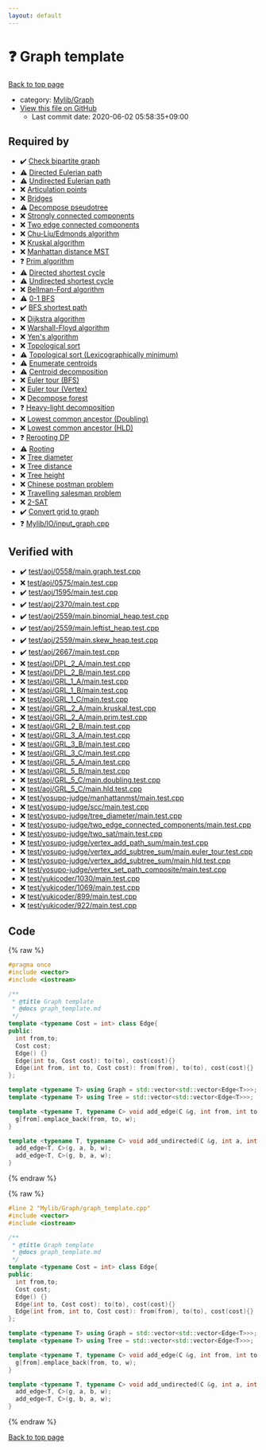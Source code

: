 ```yaml
---
layout: default
---
```


<!-- mathjax config similar to math.stackexchange -->
<script type="text/javascript" async
  src="https://cdnjs.cloudflare.com/ajax/libs/mathjax/2.7.5/MathJax.js?config=TeX-MML-AM_CHTML">
</script>
<script type="text/x-mathjax-config">
  MathJax.Hub.Config({
    TeX: { equationNumbers: { autoNumber: "AMS" }},
    tex2jax: {
      inlineMath: [ ['$','$'] ],
      processEscapes: true
    },
    "HTML-CSS": { matchFontHeight: false },
    displayAlign: "left",
    displayIndent: "2em"
  });
</script>

<script type="text/javascript" src="https://cdnjs.cloudflare.com/ajax/libs/jquery/3.4.1/jquery.min.js"></script>
<script src="https://cdn.jsdelivr.net/npm/jquery-balloon-js@1.1.2/jquery.balloon.min.js" integrity="sha256-ZEYs9VrgAeNuPvs15E39OsyOJaIkXEEt10fzxJ20+2I=" crossorigin="anonymous"></script>
<script type="text/javascript" src="../../../assets/js/copy-button.js"></script>
<link rel="stylesheet" href="../../../assets/css/copy-button.css" />


# :question: Graph template

<a href="../../../index.html">Back to top page</a>

* category: <a href="../../../index.html#791a56799ce3ef8e4fb5da8cbce3a9bf">Mylib/Graph</a>
* <a href="{{ site.github.repository_url }}/blob/master/Mylib/Graph/graph_template.cpp">View this file on GitHub</a>
    - Last commit date: 2020-06-02 05:58:35+09:00




## Required by

* :heavy_check_mark: <a href="BipartiteGraph/check_bipartite_graph.cpp.html">Check bipartite graph</a>
* :warning: <a href="EulerianPath/directed_eulerian_path.cpp.html">Directed Eulerian path</a>
* :warning: <a href="EulerianPath/undirected_eulerian_path.cpp.html">Undirected Eulerian path</a>
* :x: <a href="GraphUtils/articulation_points.cpp.html">Articulation points</a>
* :x: <a href="GraphUtils/bridges.cpp.html">Bridges</a>
* :warning: <a href="GraphUtils/decompose_pseudotree.cpp.html">Decompose pseudotree</a>
* :x: <a href="GraphUtils/strongly_connected_components.cpp.html">Strongly connected components</a>
* :x: <a href="GraphUtils/two_edge_connected_components.cpp.html">Two edge connected components</a>
* :x: <a href="MinimumSpanningTree/chu_liu_edmonds.cpp.html">Chu-Liu/Edmonds algorithm</a>
* :x: <a href="MinimumSpanningTree/kruskal.cpp.html">Kruskal algorithm</a>
* :x: <a href="MinimumSpanningTree/manhattan_minimum_spanning_tree.cpp.html">Manhattan distance MST</a>
* :question: <a href="MinimumSpanningTree/prim.cpp.html">Prim algorithm</a>
* :warning: <a href="ShortestCycle/directed_shortest_cycle.cpp.html">Directed shortest cycle</a>
* :warning: <a href="ShortestCycle/undirected_shortest_cycle.cpp.html">Undirected shortest cycle</a>
* :x: <a href="ShortestPath/bellman_ford.cpp.html">Bellman-Ford algorithm</a>
* :warning: <a href="ShortestPath/bfs_0_1.cpp.html">0-1 BFS</a>
* :heavy_check_mark: <a href="ShortestPath/bfs_shortest_path.cpp.html">BFS shortest path</a>
* :x: <a href="ShortestPath/dijkstra.cpp.html">Dijkstra algorithm</a>
* :x: <a href="ShortestPath/warshall_floyd.cpp.html">Warshall-Floyd algorithm</a>
* :x: <a href="ShortestPath/yen_algorithm.cpp.html">Yen's algorithm</a>
* :x: <a href="TopologicalSort/topological_sort.cpp.html">Topological sort</a>
* :warning: <a href="TopologicalSort/topological_sort_lexicographical.cpp.html">Topological sort (Lexicographically minimum)</a>
* :warning: <a href="TreeUtils/centroid.cpp.html">Enumerate centroids</a>
* :warning: <a href="TreeUtils/centroid_decomposition.cpp.html">Centroid decomposition</a>
* :x: <a href="TreeUtils/euler_tour_bfs.cpp.html">Euler tour (BFS)</a>
* :x: <a href="TreeUtils/euler_tour_vertex.cpp.html">Euler tour (Vertex)</a>
* :x: <a href="TreeUtils/forest.cpp.html">Decompose forest</a>
* :question: <a href="TreeUtils/heavy_light_decomposition.cpp.html">Heavy-light decomposition</a>
* :x: <a href="TreeUtils/lca_based_on_doubling.cpp.html">Lowest common ancestor (Doubling)</a>
* :x: <a href="TreeUtils/lca_based_on_hld.cpp.html">Lowest common ancestor (HLD)</a>
* :question: <a href="TreeUtils/rerooting.cpp.html">Rerooting DP</a>
* :warning: <a href="TreeUtils/rooting.cpp.html">Rooting</a>
* :x: <a href="TreeUtils/tree_diameter.cpp.html">Tree diameter</a>
* :x: <a href="TreeUtils/tree_distance.cpp.html">Tree distance</a>
* :x: <a href="TreeUtils/tree_height.cpp.html">Tree height</a>
* :x: <a href="chinese_postman_problem.cpp.html">Chinese postman problem</a>
* :x: <a href="travelling_salesman_problem.cpp.html">Travelling salesman problem</a>
* :x: <a href="two_sat.cpp.html">2-SAT</a>
* :heavy_check_mark: <a href="../Grid/grid_to_graph.cpp.html">Convert grid to graph</a>
* :question: <a href="../IO/input_graph.cpp.html">Mylib/IO/input_graph.cpp</a>


## Verified with

* :heavy_check_mark: <a href="../../../verify/test/aoj/0558/main.graph.test.cpp.html">test/aoj/0558/main.graph.test.cpp</a>
* :x: <a href="../../../verify/test/aoj/0575/main.test.cpp.html">test/aoj/0575/main.test.cpp</a>
* :heavy_check_mark: <a href="../../../verify/test/aoj/1595/main.test.cpp.html">test/aoj/1595/main.test.cpp</a>
* :heavy_check_mark: <a href="../../../verify/test/aoj/2370/main.test.cpp.html">test/aoj/2370/main.test.cpp</a>
* :heavy_check_mark: <a href="../../../verify/test/aoj/2559/main.binomial_heap.test.cpp.html">test/aoj/2559/main.binomial_heap.test.cpp</a>
* :heavy_check_mark: <a href="../../../verify/test/aoj/2559/main.leftist_heap.test.cpp.html">test/aoj/2559/main.leftist_heap.test.cpp</a>
* :heavy_check_mark: <a href="../../../verify/test/aoj/2559/main.skew_heap.test.cpp.html">test/aoj/2559/main.skew_heap.test.cpp</a>
* :heavy_check_mark: <a href="../../../verify/test/aoj/2667/main.test.cpp.html">test/aoj/2667/main.test.cpp</a>
* :x: <a href="../../../verify/test/aoj/DPL_2_A/main.test.cpp.html">test/aoj/DPL_2_A/main.test.cpp</a>
* :x: <a href="../../../verify/test/aoj/DPL_2_B/main.test.cpp.html">test/aoj/DPL_2_B/main.test.cpp</a>
* :x: <a href="../../../verify/test/aoj/GRL_1_A/main.test.cpp.html">test/aoj/GRL_1_A/main.test.cpp</a>
* :x: <a href="../../../verify/test/aoj/GRL_1_B/main.test.cpp.html">test/aoj/GRL_1_B/main.test.cpp</a>
* :x: <a href="../../../verify/test/aoj/GRL_1_C/main.test.cpp.html">test/aoj/GRL_1_C/main.test.cpp</a>
* :x: <a href="../../../verify/test/aoj/GRL_2_A/main.kruskal.test.cpp.html">test/aoj/GRL_2_A/main.kruskal.test.cpp</a>
* :x: <a href="../../../verify/test/aoj/GRL_2_A/main.prim.test.cpp.html">test/aoj/GRL_2_A/main.prim.test.cpp</a>
* :x: <a href="../../../verify/test/aoj/GRL_2_B/main.test.cpp.html">test/aoj/GRL_2_B/main.test.cpp</a>
* :x: <a href="../../../verify/test/aoj/GRL_3_A/main.test.cpp.html">test/aoj/GRL_3_A/main.test.cpp</a>
* :x: <a href="../../../verify/test/aoj/GRL_3_B/main.test.cpp.html">test/aoj/GRL_3_B/main.test.cpp</a>
* :x: <a href="../../../verify/test/aoj/GRL_3_C/main.test.cpp.html">test/aoj/GRL_3_C/main.test.cpp</a>
* :x: <a href="../../../verify/test/aoj/GRL_5_A/main.test.cpp.html">test/aoj/GRL_5_A/main.test.cpp</a>
* :x: <a href="../../../verify/test/aoj/GRL_5_B/main.test.cpp.html">test/aoj/GRL_5_B/main.test.cpp</a>
* :x: <a href="../../../verify/test/aoj/GRL_5_C/main.doubling.test.cpp.html">test/aoj/GRL_5_C/main.doubling.test.cpp</a>
* :x: <a href="../../../verify/test/aoj/GRL_5_C/main.hld.test.cpp.html">test/aoj/GRL_5_C/main.hld.test.cpp</a>
* :x: <a href="../../../verify/test/yosupo-judge/manhattanmst/main.test.cpp.html">test/yosupo-judge/manhattanmst/main.test.cpp</a>
* :x: <a href="../../../verify/test/yosupo-judge/scc/main.test.cpp.html">test/yosupo-judge/scc/main.test.cpp</a>
* :x: <a href="../../../verify/test/yosupo-judge/tree_diameter/main.test.cpp.html">test/yosupo-judge/tree_diameter/main.test.cpp</a>
* :x: <a href="../../../verify/test/yosupo-judge/two_edge_connected_components/main.test.cpp.html">test/yosupo-judge/two_edge_connected_components/main.test.cpp</a>
* :x: <a href="../../../verify/test/yosupo-judge/two_sat/main.test.cpp.html">test/yosupo-judge/two_sat/main.test.cpp</a>
* :x: <a href="../../../verify/test/yosupo-judge/vertex_add_path_sum/main.test.cpp.html">test/yosupo-judge/vertex_add_path_sum/main.test.cpp</a>
* :x: <a href="../../../verify/test/yosupo-judge/vertex_add_subtree_sum/main.euler_tour.test.cpp.html">test/yosupo-judge/vertex_add_subtree_sum/main.euler_tour.test.cpp</a>
* :x: <a href="../../../verify/test/yosupo-judge/vertex_add_subtree_sum/main.hld.test.cpp.html">test/yosupo-judge/vertex_add_subtree_sum/main.hld.test.cpp</a>
* :x: <a href="../../../verify/test/yosupo-judge/vertex_set_path_composite/main.test.cpp.html">test/yosupo-judge/vertex_set_path_composite/main.test.cpp</a>
* :x: <a href="../../../verify/test/yukicoder/1030/main.test.cpp.html">test/yukicoder/1030/main.test.cpp</a>
* :x: <a href="../../../verify/test/yukicoder/1069/main.test.cpp.html">test/yukicoder/1069/main.test.cpp</a>
* :x: <a href="../../../verify/test/yukicoder/899/main.test.cpp.html">test/yukicoder/899/main.test.cpp</a>
* :x: <a href="../../../verify/test/yukicoder/922/main.test.cpp.html">test/yukicoder/922/main.test.cpp</a>


## Code

<a id="unbundled"></a>
{% raw %}
```cpp
#pragma once
#include <vector>
#include <iostream>

/**
 * @title Graph template
 * @docs graph_template.md
 */
template <typename Cost = int> class Edge{
public:
  int from,to;
  Cost cost;
  Edge() {}
  Edge(int to, Cost cost): to(to), cost(cost){}
  Edge(int from, int to, Cost cost): from(from), to(to), cost(cost){}
};

template <typename T> using Graph = std::vector<std::vector<Edge<T>>>;
template <typename T> using Tree = std::vector<std::vector<Edge<T>>>;

template <typename T, typename C> void add_edge(C &g, int from, int to, T w = 1){
  g[from].emplace_back(from, to, w);
}

template <typename T, typename C> void add_undirected(C &g, int a, int b, T w = 1){
  add_edge<T, C>(g, a, b, w);
  add_edge<T, C>(g, b, a, w);
}

```
{% endraw %}

<a id="bundled"></a>
{% raw %}
```cpp
#line 2 "Mylib/Graph/graph_template.cpp"
#include <vector>
#include <iostream>

/**
 * @title Graph template
 * @docs graph_template.md
 */
template <typename Cost = int> class Edge{
public:
  int from,to;
  Cost cost;
  Edge() {}
  Edge(int to, Cost cost): to(to), cost(cost){}
  Edge(int from, int to, Cost cost): from(from), to(to), cost(cost){}
};

template <typename T> using Graph = std::vector<std::vector<Edge<T>>>;
template <typename T> using Tree = std::vector<std::vector<Edge<T>>>;

template <typename T, typename C> void add_edge(C &g, int from, int to, T w = 1){
  g[from].emplace_back(from, to, w);
}

template <typename T, typename C> void add_undirected(C &g, int a, int b, T w = 1){
  add_edge<T, C>(g, a, b, w);
  add_edge<T, C>(g, b, a, w);
}

```
{% endraw %}

<a href="../../../index.html">Back to top page</a>

